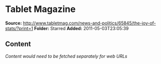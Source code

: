 # Tablet Magazine

**Source:** http://www.tabletmag.com/news-and-politics/65845/the-joy-of-stats/?print=1
**Folder:** Starred
**Added:** 2011-05-03T23:05:39




## Content
*Content would need to be fetched separately for web URLs*
